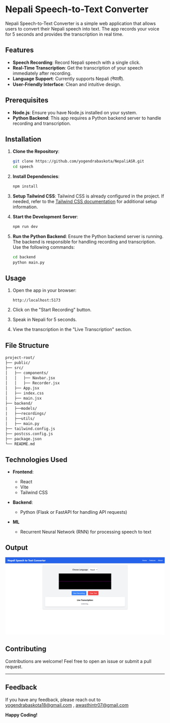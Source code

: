# Nepali Speech-to-Text Converter

Nepali Speech-to-Text Converter is a simple web application that allows users to convert their Nepali speech into text. The app records your voice for 5 seconds and provides the transcription in real time.

## Features
- **Speech Recording**: Record Nepali speech with a single click.
- **Real-Time Transcription**: Get the transcription of your speech immediately after recording.
- **Language Support**: Currently supports Nepali (नेपाली).
- **User-Friendly Interface**: Clean and intuitive design.

## Prerequisites
- **Node.js**: Ensure you have Node.js installed on your system.
- **Python Backend**: This app requires a Python backend server to handle recording and transcription.

## Installation

1. **Clone the Repository**:
   ```bash
   git clone https://github.com/yogendrabaskota/NepaliASR.git
   cd speech
   ```

2. **Install Dependencies**:
   ```bash
   npm install
   ```

3. **Setup Tailwind CSS**:
   Tailwind CSS is already configured in the project. If needed, refer to the [Tailwind CSS documentation](https://tailwindcss.com/docs/installation) for additional setup information.

4. **Start the Development Server**:
   ```bash
   npm run dev
   ```

5. **Run the Python Backend**:
   Ensure the Python backend server is running. The backend is responsible for handling recording and transcription. Use the following commands:
   ```bash
   cd backend
   python main.py
   ```

## Usage

1. Open the app in your browser:
   ```
   http://localhost:5173
   ```

2. Click on the "Start Recording" button.
3. Speak in Nepali for 5 seconds.
4. View the transcription in the "Live Transcription" section.

## File Structure
```
project-root/
├── public/
├── src/
│   ├── components/
│   │   ├── Navbar.jsx
│   │   ├── Recorder.jsx
│   ├── App.jsx
│   ├── index.css
│   ├── main.jsx
├── backend/
|   ├──models/
|   ├──recordings/
|   ├──utils/
│   ├── main.py
├── tailwind.config.js
├── postcss.config.js
├── package.json
└── README.md
```

## Technologies Used

- **Frontend**:
  - React
  - Vite
  - Tailwind CSS

- **Backend**:
  - Python (Flask or FastAPI for handling API requests)

- **ML**
  - Recurrent Neural Network (RNN) for processing speech to text

## Output

![App Screenshot](./speech/public/image.png)

## Contributing
Contributions are welcome! Feel free to open an issue or submit a pull request.


---

## Feedback
  If you have any feedback, please reach out to yogendrabaskota18@gmail.com , awasthintr07@gmail.com

**Happy Coding!**
